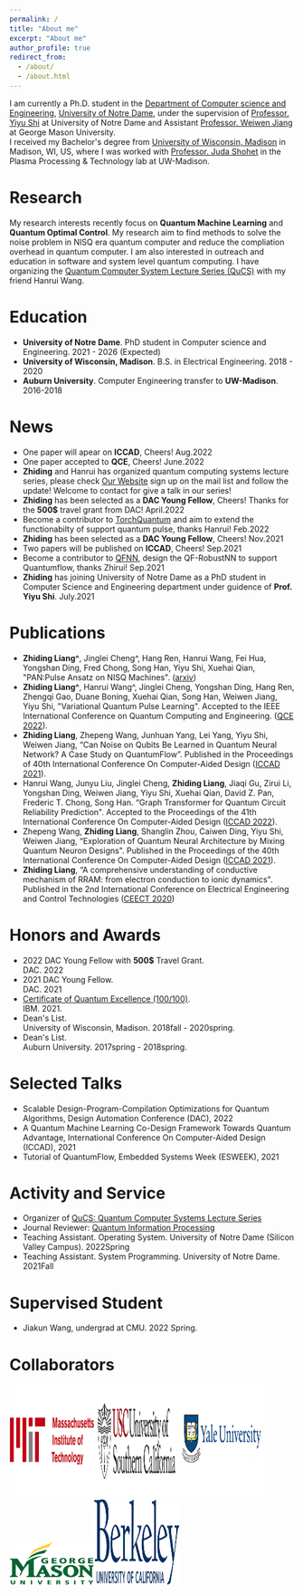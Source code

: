 ```yaml
---
permalink: /
title: "About me"
excerpt: "About me"
author_profile: true
redirect_from: 
  - /about/
  - /about.html
---
```

I am currently a Ph.D. student in the [Department of Computer science and Engineering](https://cse.nd.edu/), [University of Notre Dame](https://www.nd.edu//), under the supervision of [Professor. Yiyu Shi](https://engineering.nd.edu/faculty/yiyu-shi/) at University of Notre Dame and Assistant [Professor. Weiwen Jiang](https://jqub.github.io/) at George Mason University. <br> 
I received my Bachelor's degree from [University of Wisconsin, Madison](https://www.wisc.edu/) in Madison, WI, US, where I was worked with [Professor. Juda Shohet](https://directory.engr.wisc.edu/ece/Faculty/Shohet_J-/) in the Plasma Processing & Technology lab at UW-Madison.

# Research
My research interests recently focus on **Quantum Machine Learning** and **Quantum Optimal Control**. My research aim to find methods to solve the noise problem in NISQ era quantum computer and reduce the compliation overhead in quantum computer. I am also interested in outreach and education in software and system level quantum computing. I have organizing the [Quantum Computer System Lecture Series (QuCS)](https://sites.nd.edu/quantum/) with my friend Hanrui Wang.

# Education

* **University of Notre Dame**. PhD student in Computer science and Engineering. 2021 - 2026 (Expected)
* **University of Wisconsin, Madison**. B.S. in Electrical Engineering. 2018 - 2020
* **Auburn University**. Computer Engineering transfer to **UW-Madison**. 2016-2018

# News

* One paper will apear on **ICCAD**, Cheers!    Aug.2022
* One paper accepted to **QCE**, Cheers!    June.2022
* **Zhiding** and Hanrui has organized quantum computing systems lecture series, please check [Our Website](https://sites.nd.edu/quantum/) sign up on the mail list and follow the update! Welcome to contact for give a talk in our series! 
* **Zhiding** has been selected as a **DAC Young Fellow**, Cheers! Thanks for the **500$** travel grant from DAC!     April.2022
* Become a contributor to [TorchQuantum](https://github.com/mit-han-lab/torchquantum) and aim to extend the functionabilty of support quantum pulse, thanks Hanrui!     Feb.2022
* **Zhiding** has been selected as a **DAC Young Fellow**, Cheers!    Nov.2021         
* Two papers will be published on **ICCAD**, Cheers!    Sep.2021
* Become a contributor to [QFNN](https://github.com/JQub/qfnn), design the QF-RobustNN to support Quantumflow, thanks Zhirui!     Sep.2021
* **Zhiding** has joining University of Notre Dame as a PhD student in Computer Science and Engineering department under guidence of **Prof. Yiyu Shi**.    July.2021

# Publications
* **Zhiding Liang^**, Jinglei Cheng^, Hang Ren, Hanrui Wang, Fei Hua, Yongshan Ding, Fred Chong, Song Han, Yiyu Shi, Xuehai Qian, "PAN:Pulse Ansatz on NISQ Machines". ([arxiv](https://arxiv.org/abs/2208.01215))
* **Zhiding Liang^**, Hanrui Wang^, Jinglei Cheng, Yongshan Ding, Hang Ren, Zhengqi Gao, Duane Boning, Xuehai Qian, Song Han, Weiwen Jiang, Yiyu Shi, "Variational Quantum Pulse Learning". Accepted to the IEEE International Conference on Quantum Computing and Engineering. ([QCE 2022](https://qce.quantum.ieee.org/2022/)). 
* **Zhiding Liang**, Zhepeng Wang, Junhuan Yang, Lei Yang, Yiyu Shi, Weiwen Jiang, “Can Noise on Qubits Be Learned in Quantum Neural Network? A Case Study on QuantumFlow”. Published in the Proceedings of 40th International Conference On
Computer-Aided Design ([ICCAD 2021](https://iccad.com/index.php/)).
* Hanrui Wang, Junyu Liu, Jinglei Cheng, **Zhiding Liang**, Jiaqi Gu, Zirui Li, Yongshan Ding, Weiwen Jiang, Yiyu Shi, Xuehai Qian, David Z. Pan, Frederic T. Chong, Song Han. “Graph Transformer for Quantum Circuit Reliability Prediction". Accepted to the Proceedings of the 41th International Conference On
Computer-Aided Design ([ICCAD 2022](https://iccad.com/index.php/)).
* Zhepeng Wang, **Zhiding Liang**, Shanglin Zhou, Caiwen Ding, Yiyu Shi, Weiwen Jiang, “Exploration of Quantum Neural Architecture by Mixing Quantum Neuron Designs". Published in the Proceedings of the 40th International Conference On
Computer-Aided Design ([ICCAD 2021](https://iccad.com/index.php/)).
* **Zhiding Liang**, “A comprehensive understanding of conductive mechanism of RRAM: from electron conduction to ionic dynamics". Published in the 2nd International Conference on Electrical Engineering and Control Technologies ([CEECT 2020](https://www.ceect.org/))

# Honors and Awards
* 2022 DAC Young Fellow with **500$** Travel Grant. <br> DAC. 2022
* 2021 DAC Young Fellow. <br> DAC. 2021
* [Certificate of Quantum Excellence (100/100)](https://jqub.github.io/2021/08/27/news_21_08_27-IBMQ/index.html). <br>IBM. 2021.
* Dean's List. <br> University of Wisconsin, Madison. 2018fall - 2020spring.
* Dean's List. <br> Auburn University. 2017spring - 2018spring.

# Selected Talks
* Scalable Design-Program-Compilation Optimizations for Quantum Algorithms, Design Automation Conference (DAC), 2022
* A Quantum Machine Learning Co-Design Framework Towards Quantum Advantage, International Conference On
Computer-Aided Design (ICCAD), 2021
* Tutorial of QuantumFlow, Embedded Systems Week (ESWEEK), 2021

# Activity and Service
* Organizer of [QuCS: Quantum Computer Systems Lecture Series](https://sites.nd.edu/quantum/)
* Journal Reviewer: [Quantum Information Processing](https://www.springer.com/journal/11128)
* Teaching Assistant. Operating System. University of Notre Dame (Silicon Valley Campus). 2022Spring
* Teaching Assistant. System Programming. University of Notre Dame. 2021Fall
<!---Experience--->

# Supervised Student
* Jiakun Wang, undergrad at CMU. 2022 Spring.

# Collaborators
 <img src="../images/mit.png" height="200" width="150"><img src="../images/usc.png" height="200" width="150"><img src="../images/yale.png" height="200" width="150"><img src="../images/gmu.png" height="75" width="150"><img src="../images/UCB.png" height="150" width="150">


<script type="text/javascript" id="clustrmaps" src="//clustrmaps.com/map_v2.js?d=8KGfUL_pkV9DNQfD3UyZcaQHl9ii8VeCMgJUzJtERlg&cl=ffffff&w=a"></script>